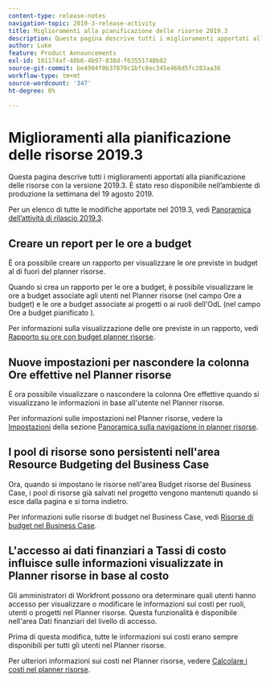 ```yaml
---
content-type: release-notes
navigation-topic: 2019-3-release-activity
title: Miglioramenti alla pianificazione delle risorse 2019.3
description: Questa pagina descrive tutti i miglioramenti apportati alla pianificazione delle risorse con la versione 2019.3. È stato reso disponibile nell’ambiente di produzione la settimana del 19 agosto 2019.
author: Luke
feature: Product Announcements
exl-id: 181174af-48b6-4b97-838d-f63551748b02
source-git-commit: be4904f0b37870c1bfc8ec345e468d5fc283aa36
workflow-type: tm+mt
source-wordcount: '347'
ht-degree: 0%

---
```


# Miglioramenti alla pianificazione delle risorse 2019.3

Questa pagina descrive tutti i miglioramenti apportati alla pianificazione delle risorse con la versione 2019.3. È stato reso disponibile nell’ambiente di produzione la settimana del 19 agosto 2019.

Per un elenco di tutte le modifiche apportate nel 2019.3, vedi [Panoramica dell’attività di rilascio 2019.3](../../../../product-announcements/product-releases/quarterly-release-archive/2019.3-release-activity/2019.3-release-activity-overview.md).

## Creare un report per le ore a budget

È ora possibile creare un rapporto per visualizzare le ore previste in budget al di fuori del planner risorse.

Quando si crea un rapporto per le ore a budget, è possibile visualizzare le ore a budget associate agli utenti nel Planner risorse (nel campo Ore a budget) e le ore a budget associate ai progetti o ai ruoli dell&#39;OdL (nel campo Ore a budget pianificato ).

Per informazioni sulla visualizzazione delle ore previste in un rapporto, vedi [Rapporto su ore con budget planner risorse](../../../../resource-mgmt/resource-planning/report-on-budgeted-hours.md).

## Nuove impostazioni per nascondere la colonna Ore effettive nel Planner risorse

È ora possibile visualizzare o nascondere la colonna Ore effettive quando si visualizzano le informazioni in base all&#39;utente nel Planner risorse.

Per informazioni sulle impostazioni nel Planner risorse, vedere la [Impostazioni](../../../../resource-mgmt/resource-planning/resource-planner-navigation.md#settings) della sezione [Panoramica sulla navigazione in planner risorse](../../../../resource-mgmt/resource-planning/resource-planner-navigation.md).

## I pool di risorse sono persistenti nell&#39;area Resource Budgeting del Business Case

Ora, quando si impostano le risorse nell&#39;area Budget risorse del Business Case, i pool di risorse già salvati nel progetto vengono mantenuti quando si esce dalla pagina e si torna indietro.

Per informazioni sulle risorse di budget nel Business Case, vedi [Risorse di budget nel Business Case](../../../../manage-work/projects/define-a-business-case/budget-resources-in-business-case.md).

## L&#39;accesso ai dati finanziari a Tassi di costo influisce sulle informazioni visualizzate in Planner risorse in base al costo

Gli amministratori di Workfront possono ora determinare quali utenti hanno accesso per visualizzare o modificare le informazioni sui costi per ruoli, utenti o progetti nel Planner risorse. Questa funzionalità è disponibile nell&#39;area Dati finanziari del livello di accesso.

Prima di questa modifica, tutte le informazioni sui costi erano sempre disponibili per tutti gli utenti nel Planner risorse.

Per ulteriori informazioni sui costi nel Planner risorse, vedere [Calcolare i costi nel planner risorse](../../../../resource-mgmt/resource-planning/calculate-costs-resource-planner.md).

